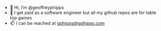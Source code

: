 - 👋 Hi, I’m @geoffreyphipps
- 👀  I get paid as a software engineer but all my github repos are for table top games
- 📫 I can be reached at gphipps@gphipps.com

<!---
geoffreyphipps/geoffreyphipps is a ✨ special ✨ repository because its `README.md` (this file) appears on your GitHub profile.
You can click the Preview link to take a look at your changes.
--->
